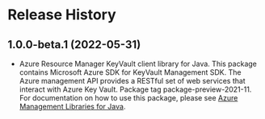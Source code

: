 # Release History

## 1.0.0-beta.1 (2022-05-31)

- Azure Resource Manager KeyVault client library for Java. This package contains Microsoft Azure SDK for KeyVault Management SDK. The Azure management API provides a RESTful set of web services that interact with Azure Key Vault. Package tag package-preview-2021-11. For documentation on how to use this package, please see [Azure Management Libraries for Java](https://aka.ms/azsdk/java/mgmt).
